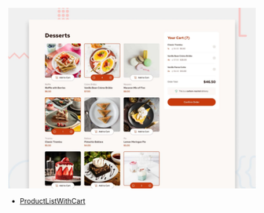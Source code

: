
![Design preview for the Product list with cart coding challenge](./preview.jpg)

- [ProductListWithCart](https://product-list-with-cart-j2u2.vercel.app/)
